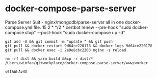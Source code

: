 # docker-compose-parse-server
Parse Server Suit - nginx/mongodb/parse-server all in one docker-compose.yml file.
15 2 * */2 * certbot renew --pre-hook "sudo docker-compose stop" --post-hook "sudo docker-compose up -d"

```
git add -A && git commit -m "update " && git push
git pull && docker restart 9d64ce220178 && docker logs 9d64ce220178
git pull && docker exec -i 2e9e8cbc2203 nginx -s reload

rm -rf dist && yarn build &&cp -r dist/* /Users/winfan/gitworkplace/docker-compose-parse-server/www/worker

s6IAWhAv4X

```
